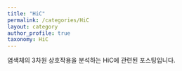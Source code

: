 ```yaml
---
title: "HiC"
permalink: /categories/HiC
layout: category
author_profile: true
taxonomy: HiC
---
```


염색체의 3차원 상호작용을 분석하는 HiC에 관련된 포스팅입니다.